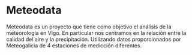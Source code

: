 # Meteodata
Meteodata es un proyecto que tiene como objetivo el análisis de la meteorología en Vigo. En particular nos centramos en la relación entre la calidad del aire y la precipitación.  Utilizando datos proporcionados por Meteogalicia de 4 estaciones de medicción diferentes.
